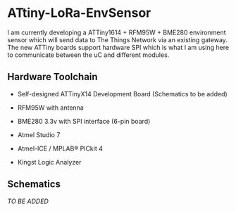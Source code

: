 # ATtiny-LoRa-EnvSensor

I am currently developing a ATTiny1614 + RFM95W + BME280 environment sensor
which will send data to The Things Network via an existing gateway. The new
ATTiny boards support hardware SPI which is what I am using here to communicate
between the uC and different modules.

## Hardware Toolchain

- Self-designed ATTinyX14 Development Board (Schematics to be added)
- RFM95W with antenna
- BME280 3.3v with SPI interface (6-pin board)

- Atmel Studio 7
- Atmel-ICE / MPLAB® PICkit 4
- Kingst Logic Analyzer

## Schematics

_TO BE ADDED_
